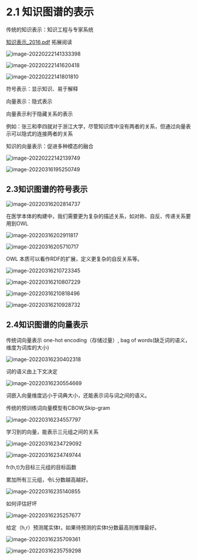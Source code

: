 # 2.1 知识图谱的表示

传统的知识表示：知识工程与专家系统

 [知识表示_2016.pdf](..\知识表示_2016.pdf) 拓展阅读

![image-20220222141333398](https://cdn.jsdelivr.net/gh/richardzhangy26/Pic/src/image-20220222141333398.png)

![image-20220222141620418](https://cdn.jsdelivr.net/gh/richardzhangy26/Pic/src/image-20220222141620418.png)



![image-20220222141801810](https://cdn.jsdelivr.net/gh/richardzhangy26/Pic/src/image-20220222141801810.png)

符号表示：显示知识、易于解释

向量表示：隐式表示

向量表示利于隐藏关系的表示

例如：张三和李四就对于浙江大学，尽管知识库中没有两者的关系，但通过向量表示可以隐式的连接两者的关系



知识的向量表示：促进多种模态的融合

![image-20220222142139749](https://cdn.jsdelivr.net/gh/richardzhangy26/Pic/src/image-20220222142139749.png)



![image-20220316195250749](https://cdn.jsdelivr.net/gh/richardzhangy26/Pic/src/image-20220316195250749.png)

## 2.3知识图谱的符号表示

![image-20220316202814737](https://cdn.jsdelivr.net/gh/richardzhangy26/Pic/src/image-20220316202814737.png)

 在医学本体的构建中，我们需要更为复杂的描述关系，如对称、自反、传递关系要用到OWL





![image-20220316202911817](https://cdn.jsdelivr.net/gh/richardzhangy26/Pic/src/image-20220316202911817.png)



![image-20220316205710717](https://cdn.jsdelivr.net/gh/richardzhangy26/Pic/src/image-20220316205710717.png)



OWL 本质可以看作RDF的扩展，定义更复杂的自反关系等。

![image-20220316210723345](https://cdn.jsdelivr.net/gh/richardzhangy26/Pic/src/image-20220316210723345.png)

![image-20220316210807229](https://cdn.jsdelivr.net/gh/richardzhangy26/Pic/src/image-20220316210807229.png)

![image-20220316210818496](https://cdn.jsdelivr.net/gh/richardzhangy26/Pic/src/image-20220316210818496.png)

![image-20220316210928732](https://cdn.jsdelivr.net/gh/richardzhangy26/Pic/src/image-20220316210928732.png)



## 2.4知识图谱的向量表示

传统词向量表示 one-hot encoding（存储过量）, bag of words(缺乏词的语义，维度为词库的大小)

![image-20220316230402318](https://cdn.jsdelivr.net/gh/richardzhangy26/Pic/src/image-20220316230402318.png)

词的语义由上下文决定

![image-20220316230554669](https://cdn.jsdelivr.net/gh/richardzhangy26/Pic/src/image-20220316230554669.png)

词嵌入向量维度远小于词典大小，还能表示词与词之间的语义。

传统的预训练词向量模型有CBOW,Skip-gram

 

![image-20220316234557797](https://cdn.jsdelivr.net/gh/richardzhangy26/Pic/src/image-20220316234557797.png)

学习到的向量，能表示三元组之间的关系

![image-20220316234729092](https://cdn.jsdelivr.net/gh/richardzhangy26/Pic/src/image-20220316234729092.png)

![image-20220316234749744](https://cdn.jsdelivr.net/gh/richardzhangy26/Pic/src/image-20220316234749744.png)

  fr(h,t)为目标三元组的目标函数

累加所有三元组，令L分数越高越好。

![image-20220316235140855](https://cdn.jsdelivr.net/gh/richardzhangy26/Pic/src/image-20220316235140855.png)



如何评估好坏

![image-20220316235257677](https://cdn.jsdelivr.net/gh/richardzhangy26/Pic/src/image-20220316235257677.png)

给定（h,r）预测尾实体t，如果待预测的实体t分数最高则推理最好。

![image-20220316235709361](https://cdn.jsdelivr.net/gh/richardzhangy26/Pic/src/image-20220316235709361.png)

![image-20220316235759298](https://cdn.jsdelivr.net/gh/richardzhangy26/Pic/src/image-20220316235759298.png)
